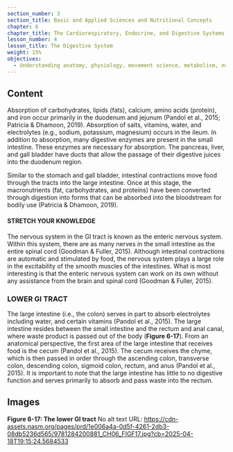 ```yaml
---
section_number: 3
section_title: Basic and Applied Sciences and Nutritional Concepts
chapter: 6
chapter_title: The Cardiorespiratory, Endocrine, and Digestive Systems
lesson_number: 4
lesson_title: The Digestive System
weight: 15%
objectives:
  - Understanding anatomy, physiology, movement science, metabolism, nutrition, and supplementation.
---
```


## Content
Absorption of carbohydrates, lipids (fats), calcium, amino acids (protein), and iron occur primarily in the duodenum and jejunum (Pandol et al., 2015; Patricia & Dhamoon, 2019). Absorption of salts, vitamins, water, and electrolytes (e.g., sodium, potassium, magnesium) occurs in the ileum. In addition to absorption, many digestive enzymes are present in the small intestine. These enzymes are necessary for absorption. The pancreas, liver, and gall bladder have ducts that allow the passage of their digestive juices into the duodenum region.

Similar to the stomach and gall bladder, intestinal contractions move food through the tracts into the large intestine. Once at this stage, the macronutrients (fat, carbohydrates, and proteins) have been converted through digestion into forms that can be absorbed into the bloodstream for bodily use (Patricia & Dhamoon, 2019).

#### STRETCH YOUR KNOWLEDGE

The nervous system in the GI tract is known as the enteric nervous system. Within this system, there are as many nerves in the small intestine as the entire spinal cord (Goodman & Fuller, 2015). Although intestinal contractions are automatic and stimulated by food, the nervous system plays a large role in the excitability of the smooth muscles of the intestines. What is most interesting is that the enteric nervous system can work on its own without any assistance from the brain and spinal cord (Goodman & Fuller, 2015).

### LOWER GI TRACT

The large intestine (i.e., the colon) serves in part to absorb electrolytes including water, and certain vitamins (Pandol et al., 2015). The large intestine resides between the small intestine and the rectum and anal canal, where waste product is passed out of the body (**Figure 6-17**). From an anatomical perspective, the first area of the large intestine that receives food is the cecum (Pandol et al., 2015). The cecum receives the chyme, which is then passed in order through the ascending colon, transverse colon, descending colon, sigmoid colon, rectum, and anus (Pandol et al., 2015). It is important to note that the large intestine has little to no digestive function and serves primarily to absorb and pass waste into the rectum.

## Images

**Figure 6-17: The lower GI tract**
No alt text
URL: https://cdn-assets.nasm.org/pages/prd/1e006a4a-0d5f-4261-2db3-08db5236d565/9781284200881_CH06_FIGF17.jpg?cb=2025-04-18T19:15:24.5684533